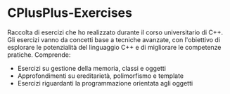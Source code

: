 # CPlusPlus-Exercises

Raccolta di esercizi che ho realizzato durante il corso universitario di C++. Gli esercizi vanno da concetti base a tecniche avanzate, con l'obiettivo di esplorare le potenzialità del linguaggio C++ e di migliorare le competenze pratiche. 
Comprende:

- Esercizi su gestione della memoria, classi e oggetti
- Approfondimenti su ereditarietà, polimorfismo e template
- Esercizi riguardanti la programmazione orientata agli oggetti
